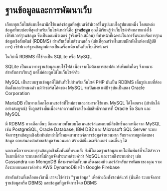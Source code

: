 # ฐานข้อมูลและการพัฒนาเว็บ

เกือบทุกเว็บไซต์แบบไดนามิกใช้แหล่งข้อมูลที่อยู่บนเซิร์ฟเวอร์ในรูปแบบใดรูปแบบหนึ่ง โดยแหล่งข้อมูลที่พบบ่อยที่สุดสำหรับเว็บไซต์เหล่านี้คือ **ฐานข้อมูล** คุณได้เรียนรู้ว่าเว็บไซต์จริงหลายแห่งใช้เซิร์ฟเวอร์ฐานข้อมูล ซึ่งเป็นคอมพิวเตอร์ (จริงหรือเสมือน) ที่ทำหน้าที่เฉพาะในการรันระบบจัดการฐานข้อมูลเชิงสัมพันธ์ (RDBMS) สำหรับเว็บไซต์ขนาดเล็ก (เช่นที่คุณสร้างในแบบฝึกหัดในห้องปฏิบัติการ) เซิร์ฟเวอร์ฐานข้อมูลมักจะเป็นเครื่องเดียวกันกับเว็บเซิร์ฟเวอร์

ในวิชานี้ RDBMS ที่ใช้จะเป็น SQLite หรือ MySQL&#x20;

SQLite เป็นแนวทางฐานข้อมูลแบบใช้ไฟล์ เนื่องจากไม่ต้องการซอฟต์แวร์เพิ่มเติมใดๆ จึงเหมาะสำหรับการเรียนรู้ แต่ไม่ค่อยถูกใช้ในเว็บไซต์จริง&#x20;

MySQL เป็นระบบฐานข้อมูลที่ใช้กันทั่วไปสำหรับเว็บไซต์ PHP มันเป็น RDBMS เต็มรูปแบบที่ต้องติดตั้งและกำหนดค่า แม้ว่าซอร์สโค้ดของ MySQL จะเปิดเผย แต่ปัจจุบันเป็นของ Oracle Corporation&#x20;

MariaDB เป็นทางเลือกโอเพนซอร์สที่ใหม่กว่าและสามารถใช้แทน MySQL ได้โดยตรง (เข้ากันได้อย่างสมบูรณ์) ซึ่งถูกสร้างขึ้นเนื่องจากความกังวลเรื่องลิขสิทธิ์จากการที่ Oracle ซื้อ Sun และ MySQL

มี RDBMS ทางเลือกอื่นๆ อีกมากมายทั้งแบบโอเพนซอร์สและแบบมีลิขสิทธิ์นอกเหนือจาก MySQL เช่น PostgreSQL, Oracle Database, IBM DB2 และ Microsoft SQL Server ระบบจัดการฐานข้อมูลเชิงสัมพันธ์เหล่านี้ทั้งหมดสามารถจัดการข้อมูลจำนวนมาก รักษาความถูกต้องของข้อมูล ตอบสนองต่อคำขอข้อมูลจำนวนมาก สร้างดัชนีและทริกเกอร์ และอื่นๆ ได้

นอกเหนือจากระบบฐานข้อมูลเชิงสัมพันธ์ที่ทรงพลัง ยังมีโมเดลฐานข้อมูลแบบไม่สัมพันธ์ที่จะได้สำรวจในบทนี้ด้วย ระบบเหล่านี้มักถูกจัดประเภทด้วยคำว่า NoSQL และรวมถึงระบบต่างๆ เช่น Cassandra และ MongoDB ที่สามารถติดตั้งบนเครื่องคอมพิวเตอร์สำหรับการพัฒนาของคุณ รวมถึงระบบบนคลาวด์อย่าง AWS DynamoDB หรือ Google Firebase

สำหรับส่วนที่เหลือของวิชานี้ เราจะใช้คำว่า "ฐานข้อมูล" เพื่ออ้างถึงทั้งซอฟต์แวร์ (นั่นคือ ระบบจัดการฐานข้อมูลหรือ DBMS) และข้อมูลที่ถูกจัดการโดย DBMS




